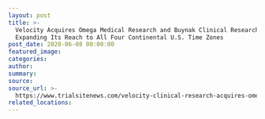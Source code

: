 ```yaml
---
layout: post
title: >-
  Velocity Acquires Omega Medical Research and Buynak Clinical Research,    
  Expanding Its Reach to All Four Continental U.S. Time Zones
post_date: 2020-06-08 00:00:00
featured_image:
categories:
author:
summary:
source:
source_url: >-
  https://www.trialsitenews.com/velocity-clinical-research-acquires-omega-clinical-research-expanding-its-reach-to-all-four-continental-u-s-time-zones/
related_locations:
---
```


